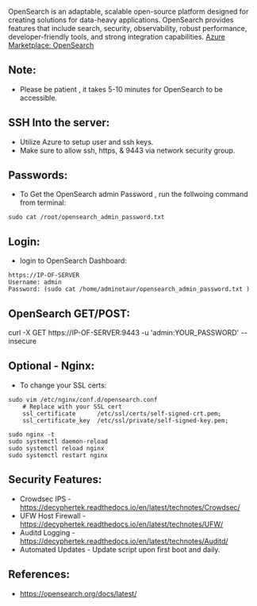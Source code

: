 OpenSearch is an adaptable, scalable open-source platform designed for creating solutions for data-heavy applications. OpenSearch provides features that include search, security, observability, robust performance, developer-friendly tools, and strong integration capabilities.  [Azure Marketplace: OpenSearch ]()

Note:
-----
* Please be patient , it takes 5-10 minutes for OpenSearch to be accessible. 

SSH Into the server:
--------------------
* Utilize Azure to setup user and ssh keys. 
* Make sure to allow ssh, https, & 9443 via network security group.

Passwords:
----------
* To Get the OpenSearch admin Password , run the follwoing command from terminal:
```
sudo cat /root/opensearch_admin_password.txt
```

Login:
------
* login to OpenSearch Dashboard:
```
https://IP-OF-SERVER
Username: admin
Password: (sudo cat /home/adminotaur/opensearch_admin_password.txt )
```

OpenSearch GET/POST:
--------------------
curl -X GET https://IP-OF-SERVER:9443 -u 'admin:YOUR_PASSWORD' --insecure

Optional - Nginx:
------
* To change your SSL certs:
```
sudo vim /etc/nginx/conf.d/opensearch.conf
    # Replace with your SSL cert
    ssl_certificate      /etc/ssl/certs/self-signed-crt.pem;
    ssl_certificate_key  /etc/ssl/private/self-signed-key.pem;

sudo nginx -t
sudo systemctl daemon-reload
sudo systemctl reload nginx
sudo systemctl restart nginx
```

Security Features:
------------------
* Crowdsec IPS - https://decyphertek.readthedocs.io/en/latest/technotes/Crowdsec/
* UFW Host Firewall - https://decyphertek.readthedocs.io/en/latest/technotes/UFW/
* Auditd Logging - https://decyphertek.readthedocs.io/en/latest/technotes/Auditd/
* Automated Updates - Update script upon first boot and daily.

References:
-----------
* https://opensearch.org/docs/latest/